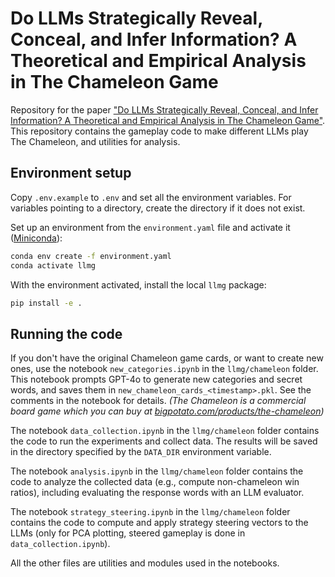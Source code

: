 # Do LLMs Strategically Reveal, Conceal, and Infer Information? A Theoretical and Empirical Analysis in The Chameleon Game

Repository for the paper ["Do LLMs Strategically Reveal, Conceal, and Infer Information? A Theoretical and Empirical Analysis in The Chameleon Game"](http://arxiv.org/abs/2501.19398). This repository contains the gameplay code to make different LLMs play The Chameleon, and utilities for analysis.


## Environment setup
Copy `.env.example` to `.env` and set all the environment variables. For variables pointing to a directory, create the directory if it does not exist.

Set up an environment from the `environment.yaml` file and activate it ([Miniconda](https://docs.anaconda.com/free/miniconda/index.html)):
```bash
conda env create -f environment.yaml
conda activate llmg
```
With the environment activated, install the local `llmg` package:
```bash
pip install -e .
```


## Running the code
If you don't have the original Chameleon game cards, or want to create new ones, use the notebook `new_categories.ipynb` in the `llmg/chameleon` folder. This notebook prompts GPT-4o to generate new categories and secret words, and saves them in `new_chameleon_cards_<timestamp>.pkl`. See the comments in the notebook for details. *(The Chameleon is a commercial board game which you can buy at [bigpotato.com/products/the-chameleon](https://bigpotato.com/products/the-chameleon))*

The notebook `data_collection.ipynb` in the `llmg/chameleon` folder contains the code to run the experiments and collect data. The results will be saved in the directory specified by the `DATA_DIR` environment variable.

The notebook `analysis.ipynb` in the `llmg/chameleon` folder contains the code to analyze the collected data (e.g., compute non-chameleon win ratios), including evaluating the response words with an LLM evaluator.

The notebook `strategy_steering.ipynb` in the `llmg/chameleon` folder contains the code to compute and apply strategy steering vectors to the LLMs (only for PCA plotting, steered gameplay is done in `data_collection.ipynb`).

All the other files are utilities and modules used in the notebooks.
